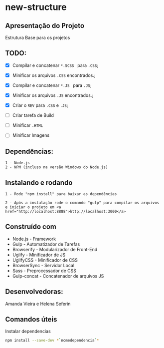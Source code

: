 # new-structure

## Apresentação do Projeto

Estrutura Base para os projetos

## TODO:

- [x] Compilar e concatenar ```*.SCSS ``` para ```.CSS```;
- [x] Minificar os arquivos ```.CSS``` encontrados.;
- [x] Compilar e concatenar ```*.JS ``` para ```.JS```;
- [x] Minificar os arquivos ```.JS``` encontrados.;
- [x] Criar o ```REV``` para ```.CSS``` e ```.JS```;
- [ ] Criar tarefa de Build
- [ ] Minificar ```.HTML```
- [ ] Minificar Imagens


## Dependências:

```
1 - Node.js
2 - NPM (incluso na versão Windows do Node.js)
```

## Instalando e rodando

```
1 - Rode "npm install" para baixar as dependências

2 - Após a instalação rode o comando "gulp" para compilar os arquivos e iniciar o projeto em <a href="http://localhost:8888">http://localhost:3000</a>

```


## Construído com

* Node.js - Framework
* Gulp - Automatizador de Tarefas
* Browserify - Modularizador de Front-End
* Uglify - Minificador de JS
* UglifyCSS - Minificador de CSS
* BrowserSync - Servidor Local
* Sass - Preprocessador de CSS
* Gulp-concat - Concatenador de arquivos JS

## Desenvolvedoras:

Amanda Vieira e Helena Seferin


## Comandos úteis

Instalar dependencias
```sh
npm install --save-dev *`nomedependencia`*
```
